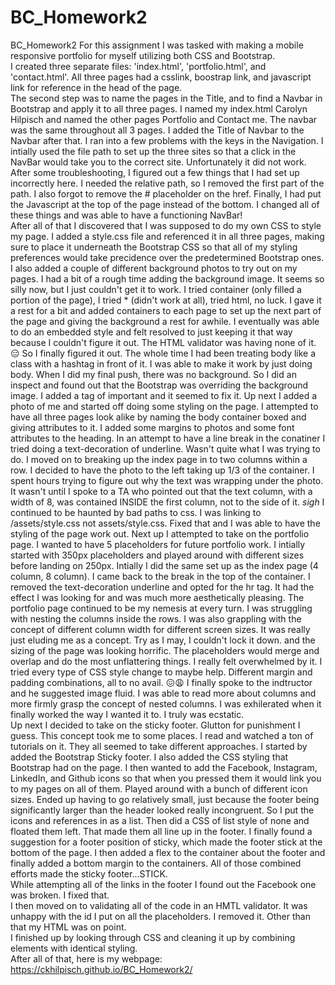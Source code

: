 # BC_Homework2
BC_Homework2
For this assignment I was tasked with making a mobile responsive portfolio for myself utilizing both CSS and Bootstrap.  
I created three separate files: 'index.html', 'portfolio.html', and 'contact.html'.  All three pages had a csslink, boostrap link, and javascript link for reference in the head of the page.  
The second step was to name the pages in the Title, and to find a Navbar in Bootstrap and apply it to all three pages.   I named my index.html Carolyn Hilpisch and named the other pages Portfolio and Contact me.  The navbar was the same throughout all 3 pages.  I added the Title of Navbar to the Navbar after that.
I ran into a few problems with the keys in the Navigation.  I intially used the file path to set up the three sites so that a click in the NavBar would take you to the correct site.  Unfortunately it did not work. After some troubleshooting, I figured out a few things that I had set up incorrectly here.   I needed the relative path, so I removed the first part of the path.   I also forgot to remove the # placeholder on the href.   Finally, I had put the Javascript at the top of the page instead of the bottom.   I changed all of these things and was able to have a functioning NavBar!  
After all of that I discovered that I was supposed to do my own CSS to style my page.   I added a style.css file and referenced it in all three pages, making sure to place it underneath the Bootstrap CSS so that all of my styling preferences would take precidence over the predetermined Bootstrap ones.  I also added a couple of different background photos to try out on my pages.
I had a bit of a rough time adding the background image.   It seems so silly now, but I just couldn't get it to work.  I tried container (only filled a portion of the page), I tried * (didn't work at all), tried html, no luck.  I gave it a rest for a bit and added containers to each page to set up the next part of the page and giving the background a rest for awhile.  I eventually was able to do an embedded style and felt resolved to just keeping it that way because I couldn't figure it out.   The HTML validator was having none of it.  😑 So I finally figured it out.   The whole time I had been treating body like a class with a hashtag in front of it.   I was able to make it work by just doing body. When I did my final push, there was no background.   So I did an inspect and found out that the Bootstrap was overriding the background image.   I added a tag of important and it seemed to fix it.
Up next I added a photo of me and started off doing some styling on the page.   I attempted to have all three pages look alike by naming the body container boxed and giving attributes to it.   I added some margins to photos and some font attributes to the heading.   In an attempt to have a line break in the conatiner I tried doing a text-decoration of underline.   Wasn't quite what I was trying to do.
I moved on to breaking up the index page in to two columns within a row.  I decided to have the photo to the left taking up 1/3 of the container.   I spent hours trying to figure out why the text was wrapping under the photo.  It wasn't until I spoke to a TA who pointed out that the text column, with a width of 8, was contained INSIDE the first column, not to the side of it.  *sigh*
I continued to be haunted by bad paths to css.   I was linking to /assets/style.css not assets/style.css.   Fixed that and I was able to have the styling of the page work out.
Next up I attempted to take on the portfolio page.  I wanted to have 5 placeholders for future portfolio work.   I intially started with 350px placeholders and played around with different sizes before landing on 250px.  Intially I did the same set up as the index page (4 column, 8 column).
I came back to the break in the top of the container. I removed the text-decoration underline and opted for the hr tag.  It had the effect I was looking for and was much more aesthetically pleasing.
The portfolio page continued to be my nemesis at every turn.   I was struggling with nesting the columns inside the rows.   I was also grappling with the concept of different column width for different screen sizes.   It was really just eluding me as a concept.   Try as I may, I couldn't lock it down.   and the sizing of the page was looking horrific.   The placeholders would merge and overlap and do the most unflattering things.   I really felt overwhelmed by it.  I tried every type of CSS style change to maybe help.   Different margin and padding combinations, all to no avail.  😖😩 I finally spoke to the indtructor and he suggested image fluid.   I was able to read more about columns and more firmly grasp the concept of nested columns.   I was exhilerated when it finally worked the way I wanted it to.   I truly was ecstatic.  
Up next I decided to take on the sticky footer.   Glutton for punishment I guess.   This concept took me to some places.   I read and watched a ton of tutorials on it.   They all seemed to take different approaches.   I started by added the Bootstrap Sticky footer.   I also added the CSS styling that Bootstrap had on the page.   I then wanted to add the Facebook, Instagram, LinkedIn, and Github icons so that when you pressed them it would link you to my pages on all of them.  Played around with a bunch of different icon sizes.   Ended up having to go relatively small, just because the footer being significantly larger than the header looked really incongruent.  So I put the icons and references in as a list.   Then did a CSS of list style of none and floated them left.   That made them all line up in the footer.   I finally found a suggestion for a footer position of sticky, which made the footer stick at the bottom of the page.   I then added a flex to the container about the footer and finally added a bottom margin to the containers.   All of those combined efforts made the sticky footer...STICK.   
While attempting all of the links in the footer I found out the Facebook one was broken.   I fixed that.  
I then moved on to validating all of the code in an HMTL validator.   It was unhappy with the id I put on all the placeholders.  I removed it.  Other than that my HTML was on point.   
I finished up by looking through CSS and cleaning it up by combining elements with identical styling.  
After all of that, here is my webpage:
https://ckhilpisch.github.io/BC_Homework2/


    
    


      









